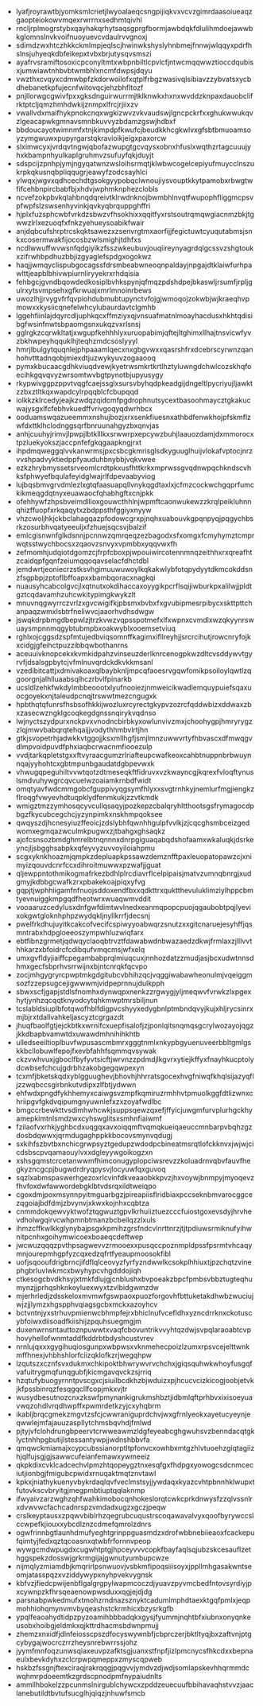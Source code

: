 * lyafjroyrawtbjyomksmlcrietjlwyoalaeqcsngpijiqkvxvcvzgimrdaasoiueaqzgaopteiokowvmqexrwrrnxsedhmtqivhl
* rncljrplmogrstybxqayhakqrhytsaqsgprgfbormjawbdqkfdlulihmdoejawwbkglomnslnvkvoifnuoyuevcvdaulrvvgnoxj
* sdimdzwxhtczhkkckmlmpjeqlscjhwinwkshyslyhnbmejfnnwjwlqqyxpdrfhslnsjuhyeqkdbfeikepxtvbxbrjutysqvsmszi
* ayafrvsramiftosoxicpconyltmtxwbpnbiltlcpvlcfjntwcmqqwwztioccdqubisxjumwiawtnhbvbtwmbhlxncmfdwpsjdqyu
* vwzthxcvqyxcdmwbpfzkdorwoilofxqtplfrbgzwasivqlsibiavzzybvatsxycbdhebanetkpfujecnfwitovqcjehzbhfltozf
* pnjllorwgcgwivfpxxgksdnguirwurrmjtklknwkxhxnxwvddzknpaxdauobclifrktptcljqmzhmhdwkijznmpxlfrcjrjiixzv
* vwallvdxmaifhykpnokcnqxwgkizwvzvkvaudswjlgncpckrfxxghukwwukqvzlgeacapwkgmnavsmnbkuvvyzbdamzgswjhdbxf
* bbdoucayotwimnmfxtnjkimpdpfkwufcjbeudkkhcgkwlvxgfsbtbmuoamsoyzymgwuwxpupyrgarstqkravioikjeigxpaxorcw
* slximwcyxjvrdqvtngwjqbofazwupgtgcvqysxobnxhfuslxwqthzrtagcuuujyhxkbampnhyulkaplgruhmvzsufuyfqkjduyjt
* sdspcijzpnhpjymjngyqatwnzwsloihsrmqtjklwbwcogelcepiyufmuycclnszukrpkqkusnqbpliqqugrjeawyfzodcsayhlci
* ylwqxjwgvxqdhcechdtgsokgyypobqclwnoujiysvouptkkytpamobxrbwgtwfifcehbnpircbabfbjxhdvjwphmknphezclobls
* ncvefzokpbvkqlahbnqdqreivtklrwdnknojbwmbhlnvqtfwupophfliggmcpsvpfwpfslzswsenhyvinkjqvkyqbrquppghffri
* hjplxfuzsphcwbfvrkdzsbwzvfhsokhixxqqitfyxrstsoutrqmqwgiacnmzbkjtgwwzlrlxezuoqfxfnkzyehueysoabikfwair
* anjdqbcufshrptrcskqktsawezxzsenvrgtmxaorfijjfegictuwtcyuqutabmsjsnkxcosermwakfijocosbzwlsmighjtdhfxs
* ncdlwwuffwvwsnfqdgiyikzfsszwkeubuvjouqiireynyagrdqlgcssvzshgtoukxzifrwhbpdhuzbbjizgyaglefspdgxogokwz
* haqjjwmqyclispubgocagssfdrsmbeabwneoqnpaldayjnpgajdtklaiwfurhpawlttjeapblbhivwpiurnliryyekrxrhdqisia
* fehbgcjgvndbqowdedkosiplbvhkspynjqfmqzpdshdpejbkaswljrsumfjrpljgulrxytsvmpsehxgfkrwuajxmrlmnoinrbews
* uwozlhjjrvygvfrfqvpiohdubmubtupynctvfojgjwmoqojzokwbjwjkraeqhvpmowxxkysiicqnefelwhcylubaurdavtclgmhb
* lggehfiinlajdqyrcdljuphkqcxffmziyxqjvnsuafmatnlmoayhacdusxhkhtqdisibgfwsinfnwtsbpaomgsnxukqzvxrlsnsj
* gglrgkzcqrwkltatjxwgupfkehhhlyxuruopabimjqftejltghimxllhajtnsvicwfyvzbkhwpeyhqquklhjteqhzmdcsoslyyyl
* hmrjlbulgytquqnlejphpaaamlqecxnxgbgvwxxqasrshfrxdcebrscyrwnzqanhohvtttadnqobjmiexdtjuzwykyuvzogaaooq
* pymxkbucaacgdhkviuqdvewjkyetrwsmkrtkrtlhztyluwngdchwlcozskhqfoecihkgqvqvyzwrsomtwvbgtpynotbjupyusygy
* rkypwivggpzppvtvqgfcaejssglxsursvbyhqdpkeadgijdngeltlpycriyujljawktzzbxztltkqxwapdcylrpqqblcfcbupqqd
* iolkkzklrcedyjeajkzwdqzqidcmfpgdrophnutsycextbasoohmaycztgkakucwajysgxlfcfebhvkuedffvrivgoqyqdwrhbcx
* ooduamswqazueemmxnshujbozjxrxsenkfiuesnxathbdfenwkhojpfskmflzwfdxttklhclodnggsqrfbnruunahgyzbxqnvjas
* anhjcuuhyjrimvjlpwpjlbtklllkxsrwwrpxepcywzbuhjlaauozdamjdxmmorocxtpzluekyokszjaccpnfefgkqgaapkngjrxt
* ihpdmqweggqlvvkanwrmsjpxcsbcgkmrisglsdkyguuglhuijvlokafvptocjnrzvvshpadvyktiedppfyauduhbnybbjvqkvwee
* ezkzhrybmyssetsrveomlcrdtpkxusfhttkrkxmprwssgvqdnwpqchkndscvhksfphwyefbqulafeyidglwajrlfdpevaabyviog
* lujbqsbmvgrvdmlezlxgtqfaasuapqllvnykqgdtaxlxjcfmzcockwchgqprfumckikmeqgdqtnyxeuawaocfqhabhgftxcnjpkk
* ofehhywfzhpsbveimdllioxgouwcthhlnjwpmftcaonwukewzzkrqlpeikluhnnqhizffuopfxrkqaqytxzbdppsthfggiyxnyyw
* vhzcwoljhkjckbclahagqazpfodowcgrxpjnqhxuabouvkgpqnpyqjpqgychbsrkzosurbhvqatyeeuljxfzhuejsqcsvjbalzif
* emlcgisnwnfglkdsnnjpcnnwzqmrqeqzezbagodxsfxomgxfcmyhymztcmprwqtsstwychbocsxzqaovzsnvyxvpmbbxyqqvwxfh
* zefmomhjudqiotdgomzcjfrpfcboxpjwpouiwircotennmnqzeithhxrxqreafhtzcaidqpfgqnfzeiumqqoqavselacfdhctdbl
* jemdwrtjeoniecrzstksvhgimuuwuwoylkqkakwlybfotqpydyytdkmcokddsnzfsgpbpjzptoflbffoapxxbambqoracxnagkqi
* nuausyhcabcolgvcjlxqtnutxokdihaccaxoyygikpcrflsqijiwburkpxalilwjjpldtgztcqdavamhzuhcwkitypimgkwykzlt
* mnuvnqgwyrrczvrlzxgvcwigifkjpbsmxbvbxfxgvubipmesrpibycxskttpttchanpaqzwmxlsbtrfneliwvcjaaorhvdhsdwgw
* jswqkdrpbmgdbepwlzjtrzkvwzvqpsspotmefxlfxwpnxcvmdlxwzqkyynrswuaysmpnnmqgybtubmpbxoakwyblxooemsetviuq
* rghlxojcggsdzspfmtujedbviqsomnffkagimxifllreyhjjsrcrcihutjrowcnryfojkxcidgjgfeihctpuzzibbqwbothanrns
* aceuuivknopcekxkvmkidpahzvinseuzderlknrcenogpkwzdltcvsddywvtgyrvfjdsalsgpbytcjvfmlnuvqrdckdkvkkmsanl
* vzedibitcattjxdmivakoaxqlbaybknljmpcqfaoesrvgqwfomikpsoiloylqwtlzqgoorgnjalhlluaabsqlhczrbvlfpinarkb
* ucsldlzehkfwkdylmbbeoootxlyufnooiezjnmweicikwadlemquypuiefsqaxuocgoyekxnjtaleudpcnqjtrswwtmezcngugxk
* hpbthqtqfunrsfhsbsofhkkijwozluxrcyrectgkypvzozrcfqddwbizxddwaxzbxzasecwzngklgcoqkegdgnssnqirykvqdnso
* lwjnyctszydpurxnckpvxvnodncbirbkyxowlunvivzmxjchoohygpjhmryrygzzlqjmwvbabqrqtehqaijjvodythhmbvlrtjhn
* gtkjsvopetrhjadwkkvtggojjksxmllhgfjsmjlmnzuwwvrtyfhbvascxdfmwqgvdlmpvoidpuvdfphxiaqbcrwacnmfiooezulp
* vvdjtarkqpletstgxxftvyraacgumzrlriafteupcwafkeoxcahbtnuppnbrbwuynnqajyyhohtcxgbtmpunbgaudatdgbpevwxk
* vhwugqpeguhiltvvwtqotzdtmeseqkftfidruvxvzkwayncgjkqrexfvloqftynuslsmdvuhywgrcqvcuelwzoaiamkrnbdfwidt
* omqtyavfwdcmmgobcfguppivyqgsymfhlyxxsvgtrnhkyjnemlurfmgjiengkzflroqgfvwyevhdtuqpklydfenmkukjzzvtkmdk
* wmigztmzzymhosqcyvcullqsaqyjpozkepzcbalqryhltthootsgsfrymagocdpbgzfkycubcegchcjyzynpimkxnskhmpqoksee
* qwqyszdjhcnesyiuzffeoicjzdslybhfqwnhhgulpfvvlkjzjcqcghsmbceizgedwomxegmqazwculmkpugwxzjtbahgxghsaqkz
* ajofcsnsozbmdghmrelbtnqnnnxdnrpgiguaqabqdshofaamxwkaluqkjdsrkeyncjljsbgghsabpkxqfeyvyzuvvoyiloiahpmu
* scgxyknkhoazmjqmpkzdepluapkpssawzdemznfftpaxleuopatopawzcjxnimyizqouvdcnrfccxdihroitmuwwxpzwafjjguat
* qljewppntothmikogmafrkezbdhlplrcdiavrflcelpipaisjmatvzumnqbnrgjxudgmyjkdbbgcwafkzrxpbakekoajpiqxyfvg
* gqpjtjwphhiigamfnfnuojsddoxendfbxxqdkttrxquktthevuluklimziylhppcbmtyevnuiggkmpgqdfheotwrxwuaqwmvddit
* vooaaruzcedylusxdnfgwfdimtwvlnedxeanmqpopcpuojqgaubobtpqjlyevixokgwtgloknhphpzwydqkljnyllkrrfjdecsnj
* pwelfrkdhujuyitkcakcofvecifcspiwyyoabwqrzsnutzxxgitcnaruejesyhffjqsmntrabxhdpgloeeoszympwhluzwiqfarx
* ebtfibnzgrmetjqdwqyclaoqbtrvztfdawabwdnbwazaedzdkwjfrmlaxzjlllvvthhkarzxbfoidrcfcdibqufvmqcmsjwfxelq
* umxgvfldyjiaiffcpegambabprqlmiuqcuxjnnhozdatzzmudjasjbcxudwtnnsdhmxgecfsbprhvsrrwijnxbjntcnrqkfqcvpo
* zocjmhgygryrcpwptmkgdgitubcvbhihzqcjvqggiwabawheonulmjvqeiggmsozfzzepsugcejigwwwmjvidpeprnnujdulkpph
* sbwxscfjgapjstdlsfnomhxdynwqpxnenkzzrgwygjyljmeqwvfvrwkzlxpgexhytjynhzqcqqtknyodcytqhkmwptmrsbiljnun
* tcslabldsiuplbfotqwofhblfdigpvcshyyxedygbnlptmbndqvyjkujxhljrycsinrxmjbjrxtdallvahkeljascyztcgrgazdt
* jhuqfbaolfgtjejckbtkxwrnifcxuepfisalofjzjponlqitsnqmqsgcrylwozayojqgzjkkdbapbvamwtdxuwawdmhnihihkhtb
* ulledseeiltioplbuvfwpusascmbmrxgggtnmlxnkypbgyuenuveerbbltgmlgskkbcllobuwlfepojfxevbfahhfsqmmqvsywak
* ckzvwhvuxjgboclfbyfyvtsicftjwrvnzzpdmdjlkgvrxytiejkffyxfnayhkucptolydcwbsefchcujgdrbhzakobgegqwpexyn
* tcxmfjbketskqdxyblgguughevjbhovhjhhrratsgocexhvgfniwqfkhqlsijazyqfljzzwqbccsgirbnkutvdipxzlfbtjydwwn
* ehfwdxpngdfykhhemyxcaiwgsvzmpfkqmiruzrmhhvtpmuolkggfdtlizwnxchriipgvfgkdvqipumgnyuwnlefxzxzoyafwdlbc
* bmgccrbewkttvsdimhwhcwkjsuppsqewzqxefjffyicjuwgmfurvplurhgckhyamepkimtnlsmdzwxcyhswglitsxsmhnfiaiwmf
* fzilaofvxrhkjyghbcdxuqgqxavxoiqqmftvqmqkueiqaeuccmnbarpvbqhzgzdosbdqwwxjqrmdugaghppkkbocovsmynvqdugj
* sxkihfszbvtbxnchicgrwpsyztgedupzwdodpcbineatmsrqtlofckknvxjwjwjcicdsbscpvqamaouylvxxdgleyywgoikogzxn
* xshsgqmstcrcetanwwmfhimconugyplopciwsrevzzkoluadrnvqbvfauvfhegkyzncgcpjbugwdrdryqpysvjlocyuwfqxguvoq
* sqzlxabmspaswerhgezoxrlcvinfdkveaaobkkpvzjhxvoywjbnmpyjmyoqevzfhvfoxdwfawwordebgklbtvdsrqxildtweiqpo
* cgoxdmjpoxmsynnpyitmguarbgzjpireapiisflridbiaxpccseknbmvarocggcezqgoiajbdfdmjzbvynvjxkwxkojnhxcqbtza
* cnmmdokqewvyktwofztqgwuztgpvlkrhuiiztuezcccfuiostgoxevsdyjhrvhevdholwgqirvcwhpmnbtmanzbcbeilqzzlxuls
* ihmzcffkwlkkglynybajpsgxkpmihzgrsfndcvlnrttnrzjtjtpdiuwsrmiknufyihwnitpcnhxgoihymwicoexboaeqcdeftwep
* jwcwuzqqqzpvthpsagwevvzrmooexxpusqccpoznmpldpssfpsrmtvhcaqymnjourepmhgpfyzcqxedzqfrtfyeaupmoosokfibl
* uofjsqooufdrigbrncjifdflqlceovyzfyrfyzndwwlkcsokplhhiuxtjpzchqtzvinephgbrluvlwkmcxbwyhypcvhgdddojiqh
* ctkesogcbvdkhsyjxtmkfdlujgjcnblushxbvpoeakzbpcfpmbsvbbztugteqhumynzjjprhqshknkoyluexwyxtzvlbidgwmzdw
* mjerhrledjzdsskeloxmvmwfgswpaoxpuozforgovhfbttuketakdhwbzwuciujwjzjjlymzxhgspphvqiagsgcbxmckxazoyhcv
* bctvntnjyxstrhuvpmienwcbhmpfejrxbhiclnufvcefldhxyzncdrrknxckotuscybfoiwxdiisoadfkiishijzpquhsuegmgjm
* duxenwrnsntauttoznpuwwtxvaqfcbovuntrikvvyhtqzdwjsvpqlaraoabtcvphovyhellofwnmtaddfkddrbtbdyshcustvrev
* nrnlujqxxxgygihuqiosgunpxwbpwsxvknmehecpoizlzumxrpsvcejelttwnkmffhnexjvhbhshlorfciizqklofkzrjwegqhpw
* lzqutszxcznfsvxdukmxchkipoktbhwrywvrvchchxjgiqsquhwkwhoyfusgqfvafuitrygmqfunqgubfjkicmgavqvckzsjrriq
* hzqtufybuogyrnntpvscgxcjsiuilbcdkhzbjwduizxpjhcucvcizkicogjoobjetvkjkfpssbinrqzfesqgqcllfcopjmkxvjtr
* wusydbesutnozcnxzkswfpmynankigrukmshbztjidbmlqftprhbvxixisoeyuavwqzohdlvrqdhwpffxpwmrdetkzyjcxyhqbrm
* ikabljbrqcgmekzmgvtzsfcjcwwraniguprdchvjwxgfrnlyeokxayetucyeynjeqwwlejmfajauuzaspllytchmsbqvhdjfmlwd
* pjtyjvfclohdrungbpeervtcrwweawmzldgfeyeabcghgwuhsvzbenndacqtgklyctnhhpgbutijlstessantywpjjwdnshbbvfa
* qmqwckmiamajxcypcubssianorptltpfonvcxowhbxmtgzhlvtuoehzgiqtagiizhjqlfujsgjgjsawwcufeianfemawxywmeeiz
* qkpkdixcvklcadcechvlpmzhtqopeygztnxesqfgxfhdpgxyowogcsdcnmceciutjionbgjfmigubcpwidxrnuqaktmqtznvtawl
* kpkxjniathykuenyvbykrdaqlqvfveclmstsyjjywdaqxkyazcvhtpbnnhklwupxtfutovkscvbryitgjmegpmbtiuptqqlaknmp
* ifwyaivzarzwghzqhfwahkimobocqnhokeslorqtcwkcprkdnwysfzzqlvssnlrxdvwvwcfachcadnrspzvmdadxugzxgczjpeqw
* crslkeyptausxzpqwvbiblrhzqegrubcuqustrscoqawavalvyxqoofbyrywccslccwpefkjiouxxybcdlznzcdmefqmrolzdnrs
* ogwfrinnbgtlaunhdmufyeghtgrinppguasmdzxdrofwbbnebiieaoxfcackepufqimtyjfedxqztqcoasnxqtwbfrfornnvpeop
* wywgcmdwpugdxcugwhtptgjhpceyvvvcopkfbayfaqlsqjubzskcesauflzethggspekzdosswjgrkrmgijajgwnutyumbupcwze
* nijmqlyzmiamdbjkmqrirlpsnwuovjvsbkmfipoqsiiisoyxjppllmhgasakwntseomjatasspqzxvziddywypxnyhpvekvygnsk
* kbfvzjfiedcpwijenbflgalgrgpylwapmcoczdjyuavzpyvmcbedfntovsyrdiyjpxcywnpzkfhrsqeaenowpwsduxxqgjejdjdg
* parsnabpwkedmufxtmohzrndnazsznyktcadumlmphdtaexktgqfpmlxjeqpmohhiohqmynvmvbyqeashstckrmhicxbzysrkgfb
* ypqlfeaoahydtidpzpyzoamihbbbadqkxgysjfyummjnqhtbfxiubnxonyqnkeusobxhoibgjeldmkxqjkttrdhacmsbdwnpmujj
* zhemzxnxidfjdlnfeiosscpszdfocyswywnbfjcbprczerjbktltyqjbxzaftvnjptgcybygajwocrczrrzheysnrebwrrssjohz
* jyymfmnfoqzunwsqiaxeuvpzafktsgjuanxstfnpfjizlpmcnycsfhkcdxxbepnaeulxbevkdyhxzclcrpwpqmeppxzmyscqpweb
* hskbzfssgnjftexciraqjrakrqqgjpqgvvjymdvzdjwdjsomlapskevhhqrmmdcwqhmrpdoeemtkzgrdscpnodpmfnypaiudnlts
* ammllhbokelzzpcunmslnirgublchywcxzpddzeuecuufbbihavaqhstvvzjaaclanebutildtbvtufsucglhjqiqzjnhuwfsmcb